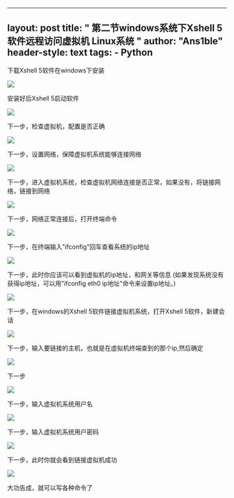 
---
layout: post
title: " 第二节windows系统下Xshell 5软件远程访问虚拟机 Linux系统 "
author: "Ans1ble"
header-style: text
tags:
      - Python
---


下载Xshell 5软件在windows下安装

![](https://images2015.cnblogs.com/blog/955761/201605/955761-20160513214811296-897058262.png)

安装好后Xshell 5启动软件

![](https://images2015.cnblogs.com/blog/955761/201605/955761-20160513214959921-248590496.png)

下一步，检查虚拟机，配置是否正确

![](https://images2015.cnblogs.com/blog/955761/201605/955761-20160513215218624-229295666.png)



下一步，设置网络，保障虚拟机系统能够连接网络

![](https://images2015.cnblogs.com/blog/955761/201605/955761-20160513215656234-709568176.png)



下一步，进入虚拟机系统，检查虚拟机网络连接是否正常，如果没有，将链接网络，链接到网络

![](https://images2015.cnblogs.com/blog/955761/201605/955761-20160513220103452-121771763.png)

下一步，网络正常连接后，打开终端命令

![](https://images2015.cnblogs.com/blog/955761/201605/955761-20160513220316984-329164802.png)

下一步，在终端输入"ifconfig"回车查看系统的ip地址

![](https://images2015.cnblogs.com/blog/955761/201605/955761-20160513221249890-1412880729.png)

下一步，此时你应该可以看到虚拟机的ip地址，和网关等信息     (如果发现系统没有获得ip地址，可以用"ifconfig eth0
ip地址"命令来设置ip地址。)

![](https://images2015.cnblogs.com/blog/955761/201605/955761-20160513221543405-2061970989.png)

下一步，在windows的Xshell 5软件链接虚拟机系统，打开Xshell 5软件，新建会话

![](https://images2015.cnblogs.com/blog/955761/201605/955761-20160513222019249-910275041.png)

下一步，输入要链接的主机，也就是在虚拟机终端查到的那个ip,然后确定

![](https://images2015.cnblogs.com/blog/955761/201605/955761-20160513222315609-1491180357.png)

下一步

![](https://images2015.cnblogs.com/blog/955761/201605/955761-20160513222443187-1461686097.png)

下一步，输入虚拟机系统用户名

![](https://images2015.cnblogs.com/blog/955761/201605/955761-20160513222622577-205275604.png)

下一步，输入虚拟机系统用户密码

![](https://images2015.cnblogs.com/blog/955761/201605/955761-20160513222754702-382732891.png)

下一步，此时你就会看到链接虚拟机成功

![](https://images2015.cnblogs.com/blog/955761/201605/955761-20160513223154702-655205192.png)

大功告成，就可以写各种命令了



